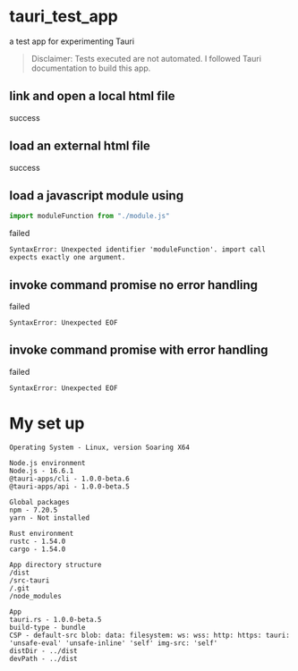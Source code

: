 # tauri_test_app
 a test app for experimenting Tauri

> Disclaimer: Tests executed are not automated. I followed Tauri documentation to build this app.

## link and open a local html file
success

## load an external html file
success

## load a javascript module using
```javascript 
import moduleFunction from "./module.js"
```
failed

```
SyntaxError: Unexpected identifier 'moduleFunction'. import call expects exactly one argument.
```

## invoke command promise no error handling
failed
```
SyntaxError: Unexpected EOF
```

## invoke command promise with error handling
failed
```
SyntaxError: Unexpected EOF
```


# My set up
```
Operating System - Linux, version Soaring X64

Node.js environment
Node.js - 16.6.1
@tauri-apps/cli - 1.0.0-beta.6
@tauri-apps/api - 1.0.0-beta.5

Global packages
npm - 7.20.5
yarn - Not installed

Rust environment
rustc - 1.54.0
cargo - 1.54.0

App directory structure
/dist
/src-tauri
/.git
/node_modules

App
tauri.rs - 1.0.0-beta.5
build-type - bundle
CSP - default-src blob: data: filesystem: ws: wss: http: https: tauri: 'unsafe-eval' 'unsafe-inline' 'self' img-src: 'self'
distDir - ../dist
devPath - ../dist
```
